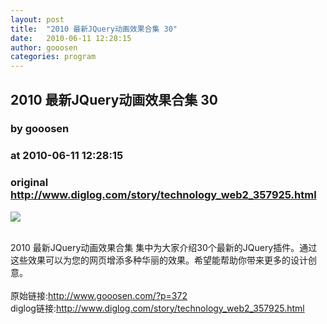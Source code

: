 ```yaml
---
layout: post
title:  "2010 最新JQuery动画效果合集 30"
date:   2010-06-11 12:28:15
author: gooosen
categories: program
---
```


## 2010 最新JQuery动画效果合集 30
### by gooosen
### at 2010-06-11 12:28:15
### original <http://www.diglog.com/story/technology_web2_357925.html>

<p><a href="http://www.diglog.com/story/technology_web2_357925.html"><img border="0" src="http://img.diglog.com/img/2010/6/middle_6826b4f6b10d419ea7eecd9584eebb90.jpg"></a></p><br>2010 最新JQuery动画效果合集 集中为大家介绍30个最新的JQuery插件。通过这些效果可以为您的网页增添多种华丽的效果。希望能帮助你带来更多的设计创意。<br><br>原始链接:<a href="http://www.gooosen.com/?p=372">http://www.gooosen.com/?p=372</a><br>diglog链接:<a href="http://www.diglog.com/story/technology_web2_357925.html">http://www.diglog.com/story/technology_web2_357925.html</a>